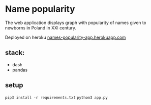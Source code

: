 # Name popularity
The web application displays graph with popularity of names given to newborns in Poland in XXI century. 

Deployed on heroku [names-popularity-app.herokuapp.com](https://names-popularity-app.herokuapp.com "deployed on heroku")

## stack:
* dash
* pandas

## setup
``
pip3 install -r requirements.txt
``
``
python3 app.py
``
